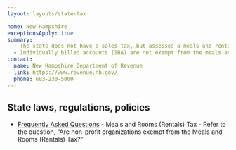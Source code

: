 ```yaml
---
layout: layouts/state-tax

name: New Hampshire
exceptionsApply: true
summary:
  - The state does not have a sales tax, but assesses a meals and rental tax for hotel stay.
  - Individually billed accounts (IBA) are not exempt from the meals and rental tax.
contact:
  name: New Hampshire Department of Revenue
  link: https://www.revenue.nh.gov/
  phone: 603-230-5000
---
```


## State laws, regulations, policies

* [Frequently Asked Questions](https://www.revenue.nh.gov/faq/meals-rooms.htm) - Meals and Rooms (Rentals) Tax - Refer to the question, “Are non-profit organizations exempt from the Meals and Rooms (Rentals) Tax?”
